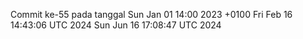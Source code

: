 Commit ke-55 pada tanggal Sun Jan 01 14:00 2023 +0100
Fri Feb 16 14:43:06 UTC 2024
Sun Jun 16 17:08:47 UTC 2024
